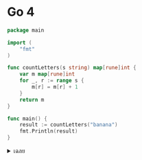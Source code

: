 # Go 4

```go
package main

import (
	"fmt"
)

func countLetters(s string) map[rune]int {
	var m map[rune]int
	for _, r := range s {
		m[r] = m[r] + 1
	}
	return m
}

func main() {
	result := countLetters("banana")
	fmt.Println(result)
}
```

<details>
<summary>เฉลย</summary>

## เฉลย

- บรรทัด var m map[rune]int ถูกใช้งานโดยไม่ได้ make ก่อน (เขียนค่าเข้า map nil จะ panic)
- แก้: `m := make(map[rune]int)`

```go
func countLetters(s string) map[rune]int {
	m := make(map[rune]int)
	for _, r := range s {
		m[r] = m[r] + 1
	}
	return m
}
```

</details>
